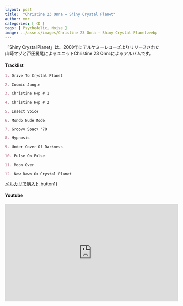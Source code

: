 ```yaml
---
layout: post
title:  "Christine 23 Onna – Shiny Crystal Planet"
author: mmr
categories: [ CD ]
tags: [ Psychedelic, Noise ]
image: ../assets/images/Christine 23 Onna – Shiny Crystal Planet.webp
---
```


「Shiny Crystal Planet」は、2000年にアルケミーレコーズよりリリースされた山崎マゾと戸田房尾によるユニットChristine 23 Onnaによるアルバムです。


#### Tracklist
```md
1. Drive To Crystal Planet

2. Cosmic Jungle

3. Christine Hop # 1

4. Christine Hop # 2

5. Insect Voice

6. Mondo Nude Mode

7. Groovy Spacy '70

8. Hypnosis

9. Under Cover Of Darkness

10. Pulse On Pulse

11. Moon Over

12. New Dawn On Crystal Planet
```

[メルカリで購入](https://jp.mercari.com/item/m46495394353?afid=6142608987){: .button1}

#### Youtube
<iframe width="560" height="315" src="https://www.youtube.com/embed/6k73V4ru3RM?si=mXxzHbXF77k7ucFA" title="YouTube video player" frameborder="0" allow="accelerometer; autoplay; clipboard-write; encrypted-media; gyroscope; picture-in-picture; web-share" referrerpolicy="strict-origin-when-cross-origin" allowfullscreen></iframe>
